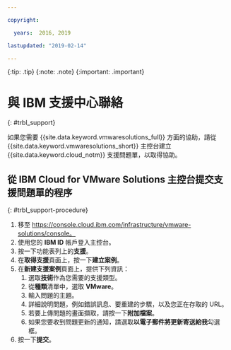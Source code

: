 ```yaml
---

copyright:

  years:  2016, 2019

lastupdated: "2019-02-14"

---
```


{:tip: .tip}
{:note: .note}
{:important: .important}

# 與 IBM 支援中心聯絡
{: #trbl_support}

如果您需要 {{site.data.keyword.vmwaresolutions_full}} 方面的協助，請從 {{site.data.keyword.vmwaresolutions_short}} 主控台建立 {{site.data.keyword.cloud_notm}} 支援問題單，以取得協助。

## 從 IBM Cloud for VMware Solutions 主控台提交支援問題單的程序
{: #trbl_support-procedure}

1. 移至 https://console.cloud.ibm.com/infrastructure/vmware-solutions/console。
2. 使用您的 **IBM ID** 帳戶登入主控台。
3. 按一下功能表列上的**支援**。
4. 在**取得支援**頁面上，按一下**建立案例**。
5. 在**新建支援案例**頁面上，提供下列資訊：
   1. 選取**技術**作為您需要的支援類型。   
   2. 從**種類**清單中，選取 **VMware**。  
   3. 輸入問題的主題。
   4. 詳細說明問題，例如錯誤訊息、要重建的步驟，以及您正在存取的 URL。
   5. 若要上傳問題的畫面擷取，請按一下**附加檔案**。
   6. 如果您要收到問題更新的通知，請選取**以電子郵件將更新寄送給我**勾選框。
6. 按一下**提交**。
